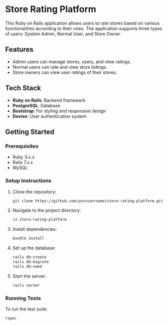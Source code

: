 # Store Rating Platform

This Ruby on Rails application allows users to rate stores based on various functionalities according to their roles. The application supports three types of users: System Admin, Normal User, and Store Owner.

## Features
- Admin users can manage stores, users, and view ratings.
- Normal users can rate and view store listings.
- Store owners can view user ratings of their stores.

## Tech Stack
- **Ruby on Rails**: Backend framework
- **PostgreSQL**: Database
- **Bootstrap**: For styling and responsive design
- **Devise**: User authentication system

## Getting Started

### Prerequisites
- Ruby 3.x.x
- Rails 7.x.x
- MySQL

### Setup Instructions
1. Clone the repository:
    ```bash
    git clone https://github.com/yourusername/store-rating-platform.git
    ```
2. Navigate to the project directory:
    ```bash
    cd store-rating-platform
    ```
3. Install dependencies:
    ```bash
    bundle install
    ```
4. Set up the database:
    ```bash
    rails db:create
    rails db:migrate
    rails db:seed
    ```
5. Start the server:
    ```bash
    rails server
    ```

### Running Tests
To run the test suite:
```bash
rspec
